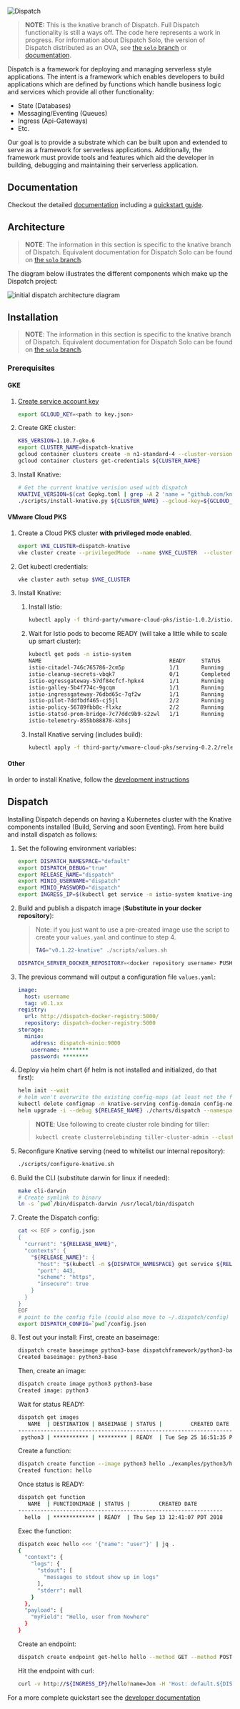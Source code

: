 ![Dispatch](docs/assets/images/logo-large.png "Dispatch Logo")

> **NOTE:** This is the knative branch of Dispatch.  Full Dispatch functionality is still a ways off.  The code here
> represents a work in progress. For information about Dispatch Solo, the version of Dispatch distributed as an OVA,
> see [the `solo` branch](https://github.com/vmware/dispatch/tree/solo) or [documentation](https://vmware.github.io/dispatch/documentation/front/overview).

Dispatch is a framework for deploying and managing serverless style applications.  The intent is a framework
which enables developers to build applications which are defined by functions which handle business logic and services
which provide all other functionality:

* State (Databases)
* Messaging/Eventing (Queues)
* Ingress (Api-Gateways)
* Etc.

Our goal is to provide a substrate which can be built upon and extended to serve as a framework for serverless
applications.  Additionally, the framework must provide tools and features which aid the developer in building,
debugging and maintaining their serverless application.

## Documentation

Checkout the detailed [documentation](https://vmware.github.io/dispatch) including a [quickstart guide](https://vmware.github.io/dispatch/documentation/front/quickstart).

## Architecture

> **NOTE**: The information in this section is specific to the knative branch of Dispatch. Equivalent documentation for Dispatch Solo can be found on [the `solo` branch](https://github.com/vmware/dispatch/tree/solo#architecture).

The diagram below illustrates the different components which make up the Dispatch project:

![initial dispatch architecture diagram](docs/_specs/dispatch-v2-architecture.png "Initial Architecture")

## Installation

> **NOTE**: The information in this section is specific to the knative branch of Dispatch. Equivalent documentation for Dispatch Solo can be found on [the `solo` branch](https://github.com/vmware/dispatch/tree/solo#installation).

### Prerequisites

#### GKE

1. [Create service account key](https://cloud.google.com/iam/docs/creating-managing-service-account-keys#iam-service-account-keys-create-console)
    ```bash
    export GCLOUD_KEY=<path to key.json>
    ```

2. Create GKE cluster:
    ```bash
    K8S_VERSION=1.10.7-gke.6
    export CLUSTER_NAME=dispatch-knative
    gcloud container clusters create -m n1-standard-4 --cluster-version ${K8S_VERSION} ${CLUSTER_NAME}
    gcloud container clusters get-credentials ${CLUSTER_NAME}
    ```

3. Install Knative:
    ```bash
    # Get the current knative verision used with dispatch
    KNATIVE_VERSION=$(cat Gopkg.toml | grep -A 2 'name = "github.com/knative/serving"' | grep revision | cut -d '"' -f2)
    ./scripts/install-knative.py ${CLUSTER_NAME} --gcloud-key=${GCLOUD_KEY} --revision=${KNATIVE_VERSION}
    ```

#### VMware Cloud PKS

1. Create a Cloud PKS cluster **with privileged mode enabled**.
    ```bash
    export VKE_CLUSTER=dispatch-knative
    vke cluster create --privilegedMode  --name $VKE_CLUSTER  --cluster-type PRODUCTION --region us-west-2
    ```

2. Get kubectl credentials:
    ```bash
    vke cluster auth setup $VKE_CLUSTER
    ```

3. Install Knative:
   1. Install Istio:
        ```bash
        kubectl apply -f third-party/vmware-cloud-pks/istio-1.0.2/istio.yaml
        ```
   2. Wait for Istio pods to become READY (will take a little while to scale up smart cluster):
        ```bash
        kubectl get pods -n istio-system
        NAME                                        READY     STATUS      RESTARTS   AGE
        istio-citadel-746c765786-2cm5p              1/1       Running     0          6m
        istio-cleanup-secrets-vbqk7                 0/1       Completed   0          6m
        istio-egressgateway-57df84cfcf-hpkx4        1/1       Running     0          6m
        istio-galley-5b4f774c-9gcqm                 1/1       Running     0          6m
        istio-ingressgateway-76dbd65c-7qf2w         1/1       Running     0          6m
        istio-pilot-7ddfbdf465-cj5jl                2/2       Running     0          6m
        istio-policy-56789fbb8c-flxkz               2/2       Running     0          6m
        istio-statsd-prom-bridge-7c77ddc9b9-s2zwl   1/1       Running     0          6m
        istio-telemetry-855bb88878-kbhsj
        ```
    3. Install Knative serving (includes build):
        ```bash
        kubectl apply -f third-party/vmware-cloud-pks/serving-0.2.2/release.yaml
        ```

#### Other

In order to install Knative, follow the [development instructions](https://github.com/knative/serving/blob/master/DEVELOPMENT.md)

## Dispatch

Installing Dispatch depends on having a Kubernetes cluster with the Knative components installed (Build, Serving and soon Eventing).  From here build and install dispatch as follows:

1. Set the following environment variables:
    ```bash
    export DISPATCH_NAMESPACE="default"
    export DISPATCH_DEBUG="true"
    export RELEASE_NAME="dispatch"
    export MINIO_USERNAME="dispatch"
    export MINIO_PASSWORD="dispatch"
    export INGRESS_IP=$(kubectl get service -n istio-system knative-ingressgateway -o wide | tail -n1 | awk '{print $4}')
    ```

2. Build and publish a dispatch image (**Substitute in your docker repository**):
    >Note: if you just want to use a pre-created image use the script to create your `values.yaml` and continue to step 4.
    >```bash
    >TAG="v0.1.22-knative" ./scripts/values.sh
    >```

    ```bash
    DISPATCH_SERVER_DOCKER_REPOSITORY=<docker repository username> PUSH_IMAGES=1 make images
    ```

3. The previous command will output a configuration file `values.yaml`:
    ```yaml
    image:
      host: username
      tag: v0.1.xx
    registry:
      url: http://dispatch-docker-registry:5000/
      repository: dispatch-docker-registry:5000
    storage:
      minio:
        address: dispatch-minio:9000
        username: ********
        password: ********
    ```

4. Deploy via helm chart (if helm is not installed and initialized, do that first):
    ```bash
    helm init --wait
    # helm won't overwrite the existing config-maps (at least not the first/install time), so explicitly delete them.
    kubectl delete configmap -n knative-serving config-domain config-network
    helm upgrade -i --debug ${RELEASE_NAME} ./charts/dispatch --namespace ${DISPATCH_NAMESPACE} -f values.yaml
    ```
    > **NOTE**: Use following to create cluster role binding for tiller:
    >```bash
    >kubectl create clusterrolebinding tiller-cluster-admin --clusterrole=cluster-admin --serviceaccount=kube-system:default
    >```

5. Reconfigure Knative serving (need to whitelist our internal repository):
    ```bash
    ./scripts/configure-knative.sh
    ```

6. Build the CLI (substitute darwin for linux if needed):
    ```bash
    make cli-darwin
    # Create symlink to binary
    ln -s `pwd`/bin/dispatch-darwin /usr/local/bin/dispatch
    ```

7. Create the Dispatch config:
    ```bash
    cat << EOF > config.json
    {
      "current": "${RELEASE_NAME}",
      "contexts": {
        "${RELEASE_NAME}": {
          "host": "$(kubectl -n ${DISPATCH_NAMESPACE} get service ${RELEASE_NAME}-nginx-ingress-controller -o wide | tail -n1 | awk '{print $4}')",
          "port": 443,
          "scheme": "https",
          "insecure": true
        }
      }
    }
    EOF
    # point to the config file (could also move to ~/.dispatch/config)
    export DISPATCH_CONFIG=`pwd`/config.json
    ```

8. Test out your install:
    First, create an baseimage:
    ```bash
    dispatch create baseimage python3-base dispatchframework/python3-base:0.0.13-knative
    Created baseimage: python3-base
    ```
    Then, create an image:
    ```bash
    dispatch create image python3 python3-base
    Created image: python3
    ```
    Wait for status READY:
    ```bash
    dispatch get images
       NAME  | DESTINATION | BASEIMAGE | STATUS |         CREATED DATE
    --------------------------------------------------------------------------
     python3 | *********** | ********* | READY  | Tue Sep 25 16:51:35 PDT 2018
    ```
    Create a function:
    ```bash
    dispatch create function --image python3 hello ./examples/python3/hello.py
    Created function: hello
    ```
    Once status is READY:
    ```bash
    dispatch get function
       NAME  | FUNCTIONIMAGE | STATUS |         CREATED DATE
    ----------------------------------------------------------------
      hello  | ************* | READY  | Thu Sep 13 12:41:07 PDT 2018
    ```
    Exec the function:
    ```bash
    dispatch exec hello <<< '{"name": "user"}' | jq .
    {
      "context": {
        "logs": {
          "stdout": [
            "messages to stdout show up in logs"
          ],
          "stderr": null
        }
      },
      "payload": {
        "myField": "Hello, user from Nowhere"
      }
    }
    ```
    Create an endpoint:
    ```bash
    dispatch create endpoint get-hello hello --method GET --method POST --path /hello
    ```
    Hit the endpoint with curl:
    ```bash
    curl -v http://${INGRESS_IP}/hello?name=Jon -H 'Host: default.${DISPATCH_NAMESPACE}.dispatch.local'
    ```

For a more complete quickstart see the [developer documentation](#documentation)
